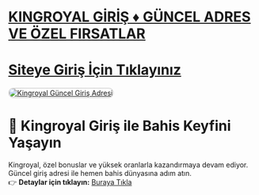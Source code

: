 #  <a href="https://t.me/+7FPuamFhL5E1YTBk">KINGROYAL GİRİŞ ♦️ GÜNCEL ADRES VE ÖZEL FIRSATLAR</a>
#  <a href="https://t.me/+7FPuamFhL5E1YTBk">Siteye Giriş İçin Tıklayınız</a>

<meta charset="UTF-8">
    <meta name="viewport" content="width=device-width, initial-scale=1.0">
</head>
<body>

<a href="https://t.me/+7FPuamFFhL5E1YTBk" title="Kingroyal Güncel Giriş">
    <img src="https://i.hizliresim.com/1d7hvuc.png" alt="Kingroyal Güncel Giriş Adresi" style="max-width: 100%; border: 2px solid #ddd; border-radius: 10px;">
</a>

# 🌟 Kingroyal Giriş ile Bahis Keyfini Yaşayın  

Kingroyal, özel bonuslar ve yüksek oranlarla kazandırmaya devam ediyor. Güncel giriş adresi ile hemen bahis dünyasına adım atın.  
👉 **Detaylar için tıklayın:** [Buraya Tıkla](https://t.me/+7FPuamFhL5E1YTBk)  

<meta name="description" content="Kingroyal güncel giriş adresiyle güvenilir bahis ve casino keyfini çıkarın. Hemen tıklayın ve kazanın!">

